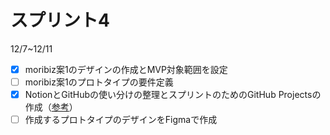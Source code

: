 # スプリント4
12/7~12/11
- [x] moribiz案1のデザインの作成とMVP対象範囲を設定
- [ ] moribiz案1のプロトタイプの要件定義
- [x] NotionとGitHubの使い分けの整理とスプリントのためのGitHub Projectsの作成（[参考](https://zenn.dev/t4t5u0/articles/githubprojectsbeta)）
- [ ] 作成するプロトタイプのデザインをFigmaで作成